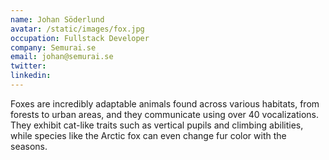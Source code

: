 ```yaml
---
name: Johan Söderlund
avatar: /static/images/fox.jpg
occupation: Fullstack Developer
company: Semurai.se
email: johan@semurai.se
twitter: 
linkedin:
---
```

Foxes are incredibly adaptable animals found across various habitats, from forests to urban areas, and they communicate using over 40 vocalizations. They exhibit cat-like traits such as vertical pupils and climbing abilities, while species like the Arctic fox can even change fur color with the seasons.
